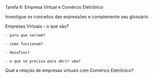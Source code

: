 Tarefa 6: Empresa Virtual e Comércio Eletrônico

Investigue os conceitos das expressões e complemente seu glossário

Empresas Virtuais
    - o que são?
    
    - para que servem?
    
    - como funcionam?
    
    - desafios?
    
    - o que se precisa para abrir uma?

Qual a relação de empresas virtuais com Comérico Eletrônico?
